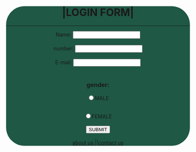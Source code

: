  
<center> 
    
<form style="background-color:rgb(31, 88, 69);border-radius:50px">
    <h1>|LOGIN FORM|</h1>
    <hr>
<label for="name">Name:</label>
<input type="text" id="name" name="name" required>
<br>
<br>
<label for="PHONE NUMBER">number:</label>
<input type="number:" id="number" name="number" required>
<br>
<br>
<label for="email">E-mail:</label>
<input type="email:" id="email" name="email" required>
<br>
<br>
<h3>gender:</h3>
<input type="radio" name="ok"/>MALE 
<br><br>

<input type="radio" name="ok"/>FEMALE
<br>
<br>
<a href="https://surya483web.github.io/html1/"><button>SUBMIT</button></a>
<br>
<br>
<a href="https://www.instagram.com/s_ury_a/profilecard/?igsh=NXdyaTI2eXluamg0">about us ||<a href="">contact us</a>
</form>
</center>
 
